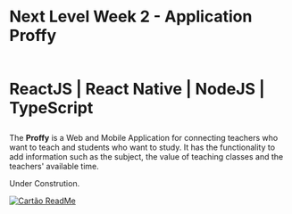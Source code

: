 <h1><br> Next Level Week 2 - Application Proffy

<br> ReactJS | React Native | NodeJS | TypeScript</h1>

<p>The <strong>Proffy</strong> is a Web and Mobile Application for connecting teachers who want to teach and students who want to study. It has the functionality to add information such as the subject, the value of teaching classes and the teachers' available time.</p>

Under Constrution.

[![Cartão ReadMe](https://github-readme-stats.vercel.app/api/pin/?username=billiemoreira&repo=Proffy-nlw2)](https://https://github.com/billiemoreira/Proffy-nlw2/edit/master/README.md)
